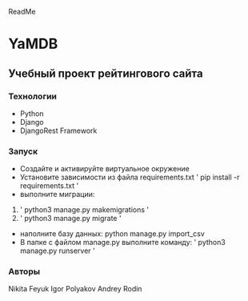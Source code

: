 ReadMe
# YaMDB
## Учебный проект рейтингового сайта



### Технологии
- Python 
- Django 
- DjangoRest Framework

### Запуск
- Создайте и активируйте виртуальное окружение
- Установите зависимости из файла requirements.txt
' pip install -r requirements.txt '
- выполните миграции:
 1) ' python3 manage.py makemigrations '
 2) ' python3 manage.py migrate '
- наполните базу данных:
 python manage.py import_csv
- В папке с файлом manage.py выполните команду:
' python3 manage.py runserver ' 

### Авторы
Nikita Feyuk
Igor Polyakov
Andrey Rodin